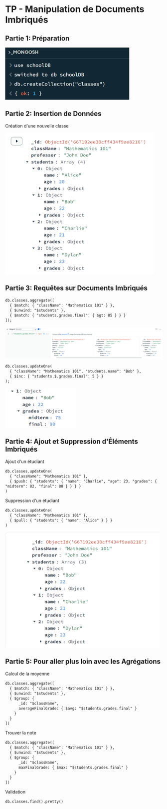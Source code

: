 # TP - Manipulation de Documents Imbriqués

## Partie 1: Préparation

![img](/TPs/images/Optionnal/1.png)

## Partie 2: Insertion de Données
Création d'une nouvelle classe

![img](/TPs/images/Optionnal/6.png)

## Partie 3: Requêtes sur Documents Imbriqués

```mongo
db.classes.aggregate([
  { $match: { "className": "Mathematics 101" } },
  { $unwind: "$students" },
  { $match: { "students.grades.final": { $gt: 85 } } }
]);
```

![img](/TPs/images/Optionnal/7.png)

```mongo
db.classes.updateOne(
  { "className": "Mathematics 101", "students.name": "Bob" },
  { $inc: { "students.$.grades.final": 5 } }
);

```

![img](/TPs/images/Optionnal/8.png)

## Partie 4: Ajout et Suppression d'Éléments Imbriqués

Ajout d'un étudiant 

```mongo
db.classes.updateOne(
  { "className": "Mathematics 101" },
  { $push: { "students": { "name": "Charlie", "age": 23, "grades": { "midterm": 82, "final": 88 } } } }
)
```

Suppression d'un étudiant
```mongo
db.classes.updateOne(
  { "className": "Mathematics 101" },
  { $pull: { "students": { "name": "Alice" } } }
)
```

![img](/TPs/images/Optionnal/alice_supp.png)

## Partie 5: Pour aller plus loin avec les Agrégations

Calcul de la moyenne
```mongo
db.classes.aggregate([
  { $match: { "className": "Mathematics 101" } },
  { $unwind: "$students" },
  { $group: {
      _id: "$className",
      averageFinalGrade: { $avg: "$students.grades.final" }
    }
  }
])
```

Trouver la note
```mongo
db.classes.aggregate([
  { $match: { "className": "Mathematics 101" } },
  { $unwind: "$students" },
  { $group: {
      _id: "$className",
      maxFinalGrade: { $max: "$students.grades.final" }
    }
  }
])
```

Validation

```mongo
db.classes.find().pretty()
``` 
